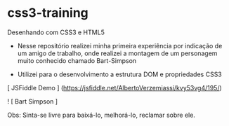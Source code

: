 # css3-training

Desenhando com CSS3 e HTML5


* Nesse repositório realizei minha primeira experiência por indicação de um amigo de trabalho, onde realizei a montagem de um personagem muito conhecido chamado Bart-Simpson

* Utilizei para o desenvolvimento a estrutura DOM e propriedades CSS3

[ JSFiddle Demo ] (https://jsfiddle.net/AlbertoVerzemiassi/kvy53vg4/195/)

! [ Bart Simpson ] 

Obs:  Sinta-se livre para baixá-lo, melhorá-lo, reclamar sobre ele.
